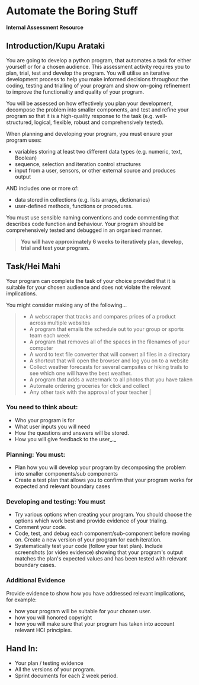 # Automate the Boring Stuff
**Internal Assessment Resource**

## Introduction/Kupu Arataki

You are going to develop a python program, that automates a task for either yourself or for a chosen audience. This assessment activity requires you to plan, trial, test and develop the program. You will utilise an iterative development process to help you make informed decisions throughout the coding, testing and trialling of your program and show on-going refinement to improve the functionality and quality of your program.

You will be assessed on how effectively you plan your development, decompose the problem into smaller components, and test and refine your program so that it is a high-quality response to the task (e.g. well-structured, logical, flexible, robust and comprehensively tested).

When planning and developing your program, you must ensure your program uses:

- variables storing at least two different data types (e.g. numeric, text, Boolean)
- sequence, selection and iteration control structures
- input from a user, sensors, or other external source and produces output

AND includes one or more of:

- data stored in collections (e.g. lists arrays, dictionaries)
- user-defined methods, functions or procedures.

You must use sensible naming conventions and code commenting that describes code function and behaviour. Your program should be comprehensively tested and debugged in an organised manner.

> **You will have approximately 6 weeks to iteratively plan, develop, trial and test your program.** 


## Task/Hei Mahi

Your program can complete the task of your choice provided that it is suitable for your chosen audience and does not violate the relevant implications.

You might consider making any of the following…


>- A webscraper that tracks and compares prices of a product across multiple websites
>- A program that emails the schedule out to your group or sports team each week
>- A program that removes all of the spaces in the filenames of your computer
>- A word to text file converter that will convert all files in a directory
>- A shortcut that will open the browser and log you on to a website
>- Collect weather forecasts for several campsites or hiking trails to see which one will have the best weather.
>- A program that adds a watermark to all photos that you have taken
>- Automate ordering groceries for click and collect
>- Any other task with the approval of your teacher
|

### You need to think about:

- Who your program is for
- What user inputs you will need
- How the questions and answers will be stored.
- How you will give feedback to the user_._

### Planning: You must:

- Plan how you will develop your program by decomposing the problem into smaller components/sub components
- Create a test plan that allows you to confirm that your program works for expected and relevant boundary cases

### Developing and testing: You must

- Try various options when creating your program. You should choose the options which work best and provide evidence of your trialing.
- Comment your code.
- Code, test, and debug each component/sub-component before moving on. Create a new version of your program for each iteration.
- Systematically test your code (follow your test plan). Include screenshots (or video evidence) showing that your program&#39;s output matches the plan&#39;s expected values and has been tested with relevant boundary cases.

### Additional Evidence

Provide evidence to show how you have addressed relevant implications, for example:

- how your program will be suitable for your chosen user.
- how you will honored copyright
- how you will make sure that your program has taken into account relevant HCI principles.

## Hand In:

- Your plan / testing evidence
- All the versions of your program.
- Sprint documents for each 2 week period.
